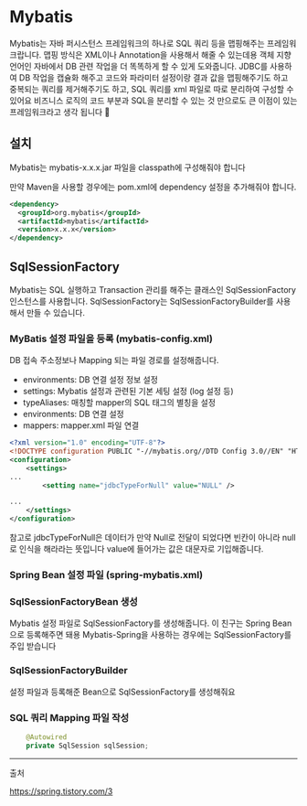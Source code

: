 # Mybatis

Mybatis는 자바 퍼시스턴스 프레임워크의 하나로 SQL 쿼리 등을 맵핑해주는 프레임워크랍니다.
맵핑 방식은 XML이나 Annotation을 사용해서 해줄 수 있는데용
객체 지향 언어인 자바에서 DB 관련 작업을 더 똑똑하게 할 수 있게 도와줍니다.
JDBC를 사용하여 DB 작업을 캡슐화 해주고 코드와 파라미터 설정이랑 결과 값을 맵핑해주기도 하고
중복되는 쿼리를 제거해주기도 하고, SQL 쿼리를 xml 파일로 따로 분리하여 구성할 수 있어요
비즈니스 로직의 코드 부분과 SQL을 분리할 수 있는 것 만으로도 큰 이점이 있는 프레임워크라고 생각 됩니다 🫢

## 설치
Mybatis는 mybatis-x.x.x.jar 파일을 classpath에 구성해줘야 합니다

만약 Maven을 사용할 경우에는 pom.xml에 dependency 설정을 추가해줘야 합니다.

```xml
<dependency>
  <groupId>org.mybatis</groupId>
  <artifactId>mybatis</artifactId>
  <version>x.x.x</version>
</dependency>
```

## SqlSessionFactory
Mybatis는 SQL 실행하고 Transaction 관리를 해주는 클래스인 SqlSessionFactory 인스턴스를 사용합니다.
SqlSessionFactory는 SqlSessionFactoryBuilder를 사용해서 만들 수 있습니다. 

### MyBatis 설정 파일을 등록 (mybatis-config.xml)
DB 접속 주소정보나 Mapping 되는 파일 경로를 설정해줍니다. 

- environments: DB 연결 설정 정보 설정
- settings: Mybatis 설정과 관련된 기본 세팅 설정 (log 설정 등)
- typeAliases: 매칭할 mapper의 SQL 태그의 별칭을 설정
- environments: DB 연결 설정
- mappers: mapper.xml 파일 연결

```xml
<?xml version="1.0" encoding="UTF-8"?>
<!DOCTYPE configuration PUBLIC "-//mybatis.org//DTD Config 3.0//EN" "HTTP://mybatis.org/dtd/mybatis-3-config.dtd">
<configuration>
    <settings>
...
        <setting name="jdbcTypeForNull" value="NULL" />

...
    </settings>
</configuration>
```

참고로 jdbcTypeForNull은 데이터가 만약 Null로 전달이 되었다면 빈칸이 아니라 null로 인식을 해라라는 뜻입니다
value에 들어가는 값은 대문자로 기입해줍니다.



### Spring Bean 설정 파일 (spring-mybatis.xml)


### SqlSessionFactoryBean 생성
Mybatis 설정 파일로 SqlSessionFactory를 생성해줍니다. 이 친구는 Spring Bean으로 등록해주면 돼용
Mybatis-Spring을 사용하는 경우에는 SqlSessionFactory를 주입 받습니다

### SqlSessionFactoryBuilder
설정 파일과 등록해준 Bean으로 SqlSessionFactory를 생성해줘요

### SQL 쿼리 Mapping 파일 작성



```java
	@Autowired
	private SqlSession sqlSession;
```


---

출처

https://spring.tistory.com/3